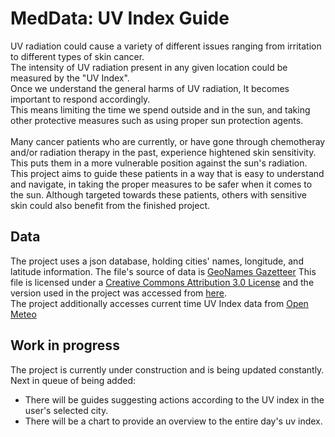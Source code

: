 # MedData: UV Index Guide

UV radiation could cause a variety of different issues ranging from irritation to different types of skin cancer.<br>
The intensity of UV radiation present in any given location could be measured by the "UV Index".<br>
Once we understand the general harms of UV radiation, It becomes important to respond accordingly.<br>
This means limiting the time we spend outside and in the sun, and taking other protective measures such as using proper sun protection agents.<br>
<br>
Many cancer patients who are currently, or have gone through chemotheray and/or radiation therapy in the past, experience hightened skin sensitivity. This puts them in a more vulnerable position against the sun's radiation. 
This project aims to guide these patients in a way that is easy to understand and navigate, in taking the proper measures to be safer when it comes to the sun. Although targeted towards these patients, others with sensitive skin could also benefit from the finished project.

## Data
The project uses a json database, holding cities' names, longitude, and latitude information.
The file's source of data is [GeoNames Gazetteer](http://www.geonames.org/)
This file is licensed under a [Creative Commons Attribution 3.0 License](https://creativecommons.org/licenses/by/3.0/) and the version used in the project was accessed from [here](https://github.com/lutangar/cities.json).
<br>
The project additionally accesses current time UV Index data from [Open Meteo](https://open-meteo.com/)


## Work in progress
The project is currently under construction and is being updated constantly.<br>
Next in queue of being added: 
- There will be guides suggesting actions according to the UV index in the user's selected city.
- There will be a chart to provide an overview to the entire day's uv index.
